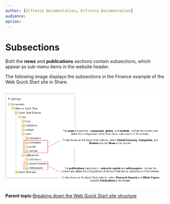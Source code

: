 ```yaml
---
author: [Alfresco Documentation, Alfresco Documentation]
audience: 
option: 
---
```


# Subsections

Both the **news** and **publications** sections contain subsections, which appear as sub-menu items in the website header.

The following image displays the subsections in the Finance example of the Web Quick Start site in Share.

![Subsection structure](../images/qs-tree-3-subsections.png)

**Parent topic:**[Breaking down the Web Quick Start site structure](../references/qs-ref-anatomy.md)

